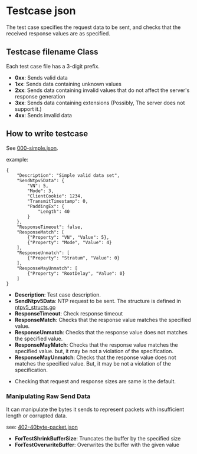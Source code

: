 # Testcase json
The test case specifies the request data to be sent, and checks that the received response values are as specified.

## Testcase filename Class
Each test case file has a 3-digit prefix.

- **0xx**: Sends valid data
- **1xx**: Sends data containing unknown values 
- **2xx**: Sends data containing invalid values that do not affect the server's response generation
- **3xx**: Sends data containing extensions (Possibly, The server does not support it.)
- **4xx**: Sends invalid data

## How to write testcase
See [000-simple.json](https://github.com/flano-yuki/ntp5-go-exp/blob/maub/testcase/000-simple.json).

example: 
```
{
	"Description": "Simple valid data set",
	"SendNtpv5Data": {
		"VN": 5,
		"Mode": 3,
		"ClientCookie": 1234,
		"TransmitTimestamp": 0,
		"PaddingEx": {
			"Length": 40
		}
	},
	"ResponseTimeout": false,
	"ResponseMatch": [
		{"Property": "VN", "Value": 5},
		{"Property": "Mode", "Value": 4}
	],
	"ResponseUnmatch": [
		{"Property": "Stratum", "Value": 0}
	],
	"ResponseMayUnmatch": [
		{"Property": "RootDelay", "Value": 0}
	]
}

```

- **Description**: Test case description.
- **SendNtpv5Data**: NTP request to be sent. The structure is defined in [ntpv5_structs.go](https://github.com/flano-yuki/ntp5-go-exp/blob/featuer/test/internal/ntpv5/ntpv5_structs.go)
- **ResponseTimeout**: Check response timeout
- **ResponseMatch**: Checks that the response value matches the specified value.
- **ResponseUnmatch**: Checks that the response value does not matches the specified value.
- **ResponseMayMatch**: Checks that the response value matches the specified value. but, it may be not a violation of the specification.
- **ResponseMayUnmatch**: Checks that the response value does not matches the specified value. But, it may be not a violation of the specification.

* Checking that request and response sizes are same is the default.

### Manipulating Raw Send Data
It can manipulate the bytes it sends to represent packets with insufficient length or corrupted data.

see: [402-40byte-packet.json](https://github.com/flano-yuki/ntp5-go-exp/blob/main/testcase/402-40byte-packet.json)

- **ForTestShrinkBufferSize**: Truncates the buffer by the specified size
- **ForTestOverwriteBuffer**: Overwrites the buffer with the given value
